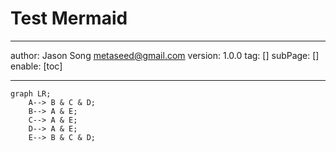 # Test Mermaid
---
author: Jason Song <metaseed@gmail.com>
version: 1.0.0
tag: []
subPage: []
enable: [toc]

---
```mermaid
graph LR;
    A--> B & C & D;
    B--> A & E;
    C--> A & E;
    D--> A & E;
    E--> B & C & D;
```
